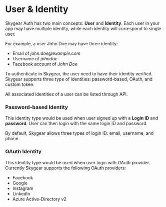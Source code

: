 # User & Identity

Skygear Auth has two main concepts: **User** and **Identity**. Each user in your app may have multiple identity, while each identity will correspond to single user.

For example, a user John Doe may have three identity:

* Email of _john.doe@example.com_
* Username of _johndoe_
* Facebook account of _John Doe_

To authenticate in Skygear, the user need to have their identity verified. Skygear supports three type of identities: password-based, OAuth, and custom token.

All associated identities of a user can be listed through API.

### Password-based Identity

This identity type would be used when user signed up with a **Login ID** and **password**. User can then login with the same login ID and password.

By default, Skygear allows three types of login ID: email, username, and phone.

### OAuth Identity

This identity type would be used when user login with OAuth provider. Currently Skygear supports the following OAuth providers:

* Facebook
* Google
* Instagram
* LinkedIn
* Azure Active-Directory v2



